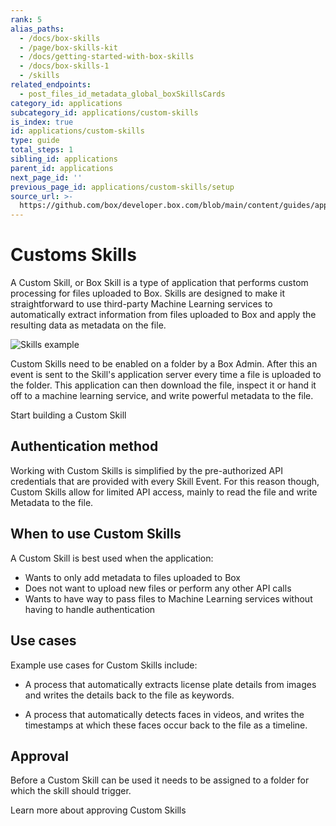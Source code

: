 ```yaml
---
rank: 5
alias_paths:
  - /docs/box-skills
  - /page/box-skills-kit
  - /docs/getting-started-with-box-skills
  - /docs/box-skills-1
  - /skills
related_endpoints:
  - post_files_id_metadata_global_boxSkillsCards
category_id: applications
subcategory_id: applications/custom-skills
is_index: true
id: applications/custom-skills
type: guide
total_steps: 1
sibling_id: applications
parent_id: applications
next_page_id: ''
previous_page_id: applications/custom-skills/setup
source_url: >-
  https://github.com/box/developer.box.com/blob/main/content/guides/applications/custom-skills/index.md
---
```

# Customs Skills

A Custom Skill, or Box Skill is a type of application that performs custom
processing for files uploaded to Box. Skills are designed to make it
straightforward to use third-party Machine Learning services to automatically
extract information from files uploaded to Box and apply the resulting data as
metadata on the file.

<ImageFrame shadow>

![Skills example](./images/skills-example.png)

</ImageFrame>

Custom Skills need to be enabled on a folder by a Box Admin. After this an event
is sent to the Skill's application server every time a file is uploaded to the
folder. This application can then download the file, inspect it or hand it off
to a machine learning service, and write powerful metadata to the file.

<CTA to='g://skills/'>

Start building a Custom Skill

</CTA>

## Authentication method

Working with Custom Skills is simplified by the pre-authorized API credentials
that are provided with every Skill Event. For this reason though, Custom Skills
allow for limited API access, mainly to read the file and write Metadata to the
file.

## When to use Custom Skills

A Custom Skill is best used when the application:

- Wants to only add metadata to files uploaded to Box
- Does not want to upload new files or perform any other API calls
- Wants to have way to pass files to Machine Learning services without
  having to handle authentication

## Use cases

Example use cases for Custom Skills include:

- A process that automatically extracts license plate details from images and
  writes the details back to the file as keywords.

- A process that automatically detects faces in videos, and writes the timestamps
  at which these faces occur back to the file as a timeline.

## Approval

Before a Custom Skill can be used it needs to be assigned to a folder for which the
skill should trigger.

<CTA to='g://authorization/custom-skill-approval'>

Learn more about approving Custom Skills

</CTA>